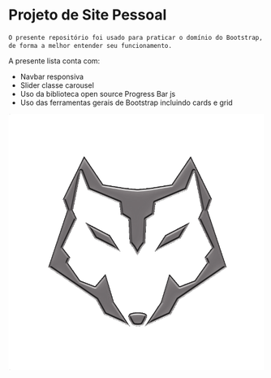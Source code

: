 # Projeto de Site Pessoal
<!-- Nested paragraph -->
    O presente repositório foi usado para praticar o domínio do Bootstrap,
    de forma a melhor entender seu funcionamento.

A presente lista conta com:
<!-- ul -->
* Navbar responsiva
* Slider classe carousel
* Uso da biblioteca open source Progress Bar js
* Uso das ferramentas gerais de Bootstrap incluindo cards e grid

<!-- logo image -->
![Markdown Logo](https://raw.githubusercontent.com/lupus-magnus/lupusmagnus-v1/master/imgs/lupus_silver.png)
